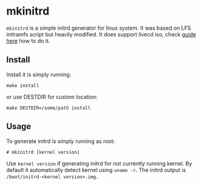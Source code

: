 # mkinitrd
`mkinitrd` is a simple initrd generator for linux system. It was based on LFS initramfs script but heavily modified. It does support livecd iso, check [guide here](https://github.com/emmett1/mkinitrd/wiki/Make-livecd-ISO) how to do it.

## Install
Install it is simply running:
```
make install
```
or use DESTDIR for custom location:
```
make DESTDIR=/some/path install
```
## Usage
To generate initrd is simply running as root:
```
# mkinitrd [kernel version]
```
Use `kernel version` if generating initrd for not currently running kernel. By default it automatically detect kernel using `uname -r`. The initrd output is `/boot/initrd-<kernel version>.img`.
